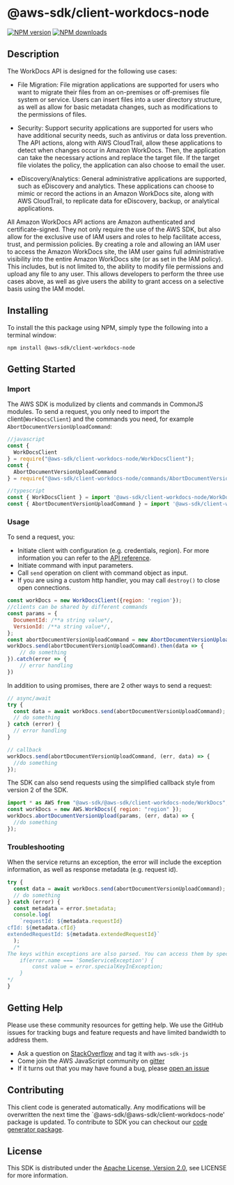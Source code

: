 # @aws-sdk/client-workdocs-node

[![NPM version](https://img.shields.io/npm/v/@aws-sdk/client-workdocs-node/preview.svg)](https://www.npmjs.com/package/@aws-sdk/client-workdocs-node)
[![NPM downloads](https://img.shields.io/npm/dm/@aws-sdk/client-workdocs-node.svg)](https://www.npmjs.com/package/@aws-sdk/client-workdocs-node)

## Description

<p>The WorkDocs API is designed for the following use cases:</p> <ul> <li> <p>File Migration: File migration applications are supported for users who want to migrate their files from an on-premises or off-premises file system or service. Users can insert files into a user directory structure, as well as allow for basic metadata changes, such as modifications to the permissions of files.</p> </li> <li> <p>Security: Support security applications are supported for users who have additional security needs, such as antivirus or data loss prevention. The API actions, along with AWS CloudTrail, allow these applications to detect when changes occur in Amazon WorkDocs. Then, the application can take the necessary actions and replace the target file. If the target file violates the policy, the application can also choose to email the user.</p> </li> <li> <p>eDiscovery/Analytics: General administrative applications are supported, such as eDiscovery and analytics. These applications can choose to mimic or record the actions in an Amazon WorkDocs site, along with AWS CloudTrail, to replicate data for eDiscovery, backup, or analytical applications.</p> </li> </ul> <p>All Amazon WorkDocs API actions are Amazon authenticated and certificate-signed. They not only require the use of the AWS SDK, but also allow for the exclusive use of IAM users and roles to help facilitate access, trust, and permission policies. By creating a role and allowing an IAM user to access the Amazon WorkDocs site, the IAM user gains full administrative visibility into the entire Amazon WorkDocs site (or as set in the IAM policy). This includes, but is not limited to, the ability to modify file permissions and upload any file to any user. This allows developers to perform the three use cases above, as well as give users the ability to grant access on a selective basis using the IAM model.</p>

## Installing

To install the this package using NPM, simply type the following into a terminal window:

```
npm install @aws-sdk/client-workdocs-node
```

## Getting Started

### Import

The AWS SDK is modulized by clients and commands in CommonJS modules. To send a request, you only need to import the client(`WorkDocsClient`) and the commands you need, for example `AbortDocumentVersionUploadCommand`:

```javascript
//javascript
const {
  WorkDocsClient
} = require("@aws-sdk/client-workdocs-node/WorkDocsClient");
const {
  AbortDocumentVersionUploadCommand
} = require("@aws-sdk/client-workdocs-node/commands/AbortDocumentVersionUploadCommand");
```

```javascript
//typescript
const { WorkDocsClient } = import '@aws-sdk/client-workdocs-node/WorkDocsClient';
const { AbortDocumentVersionUploadCommand } = import '@aws-sdk/client-workdocs-node/commands/AbortDocumentVersionUploadCommand';
```

### Usage

To send a request, you:

- Initiate client with configuration (e.g. credentials, region). For more information you can refer to the [API reference][].
- Initiate command with input parameters.
- Call `send` operation on client with command object as input.
- If you are using a custom http handler, you may call `destroy()` to close open connections.

```javascript
const workDocs = new WorkDocsClient({region: 'region'});
//clients can be shared by different commands
const params = {
  DocumentId: /**a string value*/,
  VersionId: /**a string value*/,
};
const abortDocumentVersionUploadCommand = new AbortDocumentVersionUploadCommand(params);
workDocs.send(abortDocumentVersionUploadCommand).then(data => {
    // do something
}).catch(error => {
    // error handling
})
```

In addition to using promises, there are 2 other ways to send a request:

```javascript
// async/await
try {
  const data = await workDocs.send(abortDocumentVersionUploadCommand);
  // do something
} catch (error) {
  // error handling
}
```

```javascript
// callback
workDocs.send(abortDocumentVersionUploadCommand, (err, data) => {
  //do something
});
```

The SDK can also send requests using the simplified callback style from version 2 of the SDK.

```javascript
import * as AWS from "@aws-sdk/@aws-sdk/client-workdocs-node/WorkDocs";
const workDocs = new AWS.WorkDocs({ region: "region" });
workDocs.abortDocumentVersionUpload(params, (err, data) => {
  //do something
});
```

### Troubleshooting

When the service returns an exception, the error will include the exception information, as well as response metadata (e.g. request id).

```javascript
try {
  const data = await workDocs.send(abortDocumentVersionUploadCommand);
  // do something
} catch (error) {
  const metadata = error.$metadata;
  console.log(
    `requestId: ${metadata.requestId}
cfId: ${metadata.cfId}
extendedRequestId: ${metadata.extendedRequestId}`
  );
  /*
The keys within exceptions are also parsed. You can access them by specifying exception names:
    if(error.name === 'SomeServiceException') {
        const value = error.specialKeyInException;
    }
*/
}
```

## Getting Help

Please use these community resources for getting help. We use the GitHub issues for tracking bugs and feature requests and have limited bandwidth to address them.

- Ask a question on [StackOverflow](https://stackoverflow.com/questions/tagged/aws-sdk-js) and tag it with `aws-sdk-js`
- Come join the AWS JavaScript community on [gitter](https://gitter.im/aws/aws-sdk-js-v3)
- If it turns out that you may have found a bug, please [open an issue](https://github.com/aws/aws-sdk-js-v3/issues)

## Contributing

This client code is generated automatically. Any modifications will be overwritten the next time the `@aws-sdk/@aws-sdk/client-workdocs-node' package is updated. To contribute to SDK you can checkout our [code generator package][].

## License

This SDK is distributed under the
[Apache License, Version 2.0](http://www.apache.org/licenses/LICENSE-2.0),
see LICENSE for more information.

[code generator package]: https://github.com/aws/aws-sdk-js-v3/tree/master/packages/service-types-generator
[api reference]: https://docs.aws.amazon.com/AWSJavaScriptSDK/latest/
